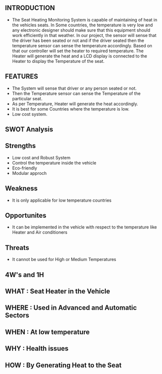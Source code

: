 ## INTRODUCTION
* The Seat Heating Monitoring System is capable of maintaining of heat in the vehicles seats. In Some countries, the temperature is very low and any electronic designer should make sure that this equipment should work efficiently in that weather. In our project, the sensor will sense that the driver has been seated or not and if the driver seated then the temperature sensor can sense the temperature accordingly. Based on that our controller will set the heater to required temperature. The Heater will generate the heat and a LCD display is connected to the Heater to display the Temperature of the seat.

## FEATURES
* The System will sense that driver or any person seated or not.
* Then the Temperature sensor can sense the Temperature of the particular seat.
* As per Temperature, Heater will generate the heat accordingly.
* It is best for some Countries where the temperature is low.
* Low cost system.

## SWOT Analysis
## Strengths
* Low cost and Robust System
* Control the temperature inside the vehicle
* Eco-friendly
* Modular approch
## Weakness
* It is only applicable for low temperature countries
## Opportunites
* It can be implemented in the vehicle with respect to the temperature like Heater and Air conditioners
## Threats
* It cannot be used for High or Medium Temperatures

## 4W's and 1H
## WHAT : Seat Heater in the Vehicle
## WHERE : Used in Advanced and Automatic Sectors
## WHEN : At low temperature
## WHY : Health issues
## HOW : By Generating Heat to the Seat